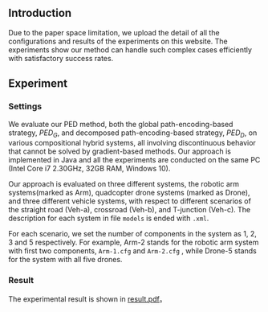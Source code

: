 ## Introduction

Due to the paper space limitation,  we upload the detail of all the configurations and results of the experiments on this website. The experiments show our method can handle such complex cases efficiently with satisfactory success rates.

## Experiment

### Settings
We evaluate our PED method, both the global path-encoding-based strategy, $PED_G$, and decomposed path-encoding-based strategy, $PED_D$, on various compositional hybrid systems, all involving discontinuous behavior that cannot be solved by gradient-based methods. Our approach is implemented in Java and all the experiments are conducted on the same PC (Intel Core i7 2.30GHz, 32GB RAM, Windows 10).

Our approach is evaluated on three different systems, the robotic arm systems(marked as Arm), quadcopter drone systems (marked as Drone), and three different vehicle systems, with respect to different scenarios of the straight road (Veh-a), crossroad (Veh-b), and T-junction (Veh-c). The description for each system in file ```models``` is ended with ```.xml```.

For each scenario, we set the number of components in the system as $1$, $2$, $3$ and $5$ respectively. For example, Arm-2 stands for the robotic arm system with first two components, ```Arm-1.cfg``` and ```Arm-2.cfg``` , while Drone-5 stands for the system with all five drones.

### Result

The experimental result is shown in [result.pdf](https://github.com/PED2022/Experiment/blob/main/result.pdf)。

